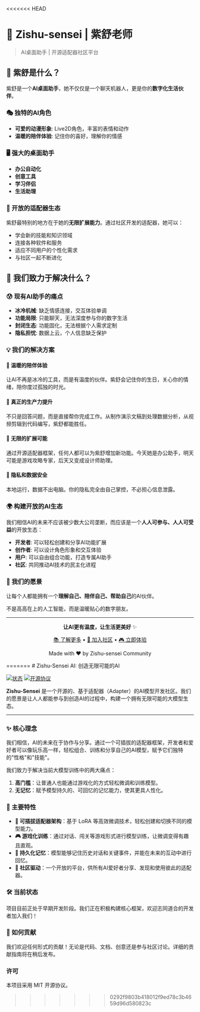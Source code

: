 <<<<<<< HEAD
# 🤖 Zishu-sensei | 紫舒老师

> AI桌面助手 | 开源适配器社区平台

## 🤖 紫舒是什么？

紫舒是一个**AI桌面助手**，她不仅仅是一个聊天机器人，更是你的**数字化生活伙伴**。

### **🎭 独特的AI角色**
- **可爱的动漫形象**: Live2D角色，丰富的表情和动作
- **温暖的陪伴体验**: 记住你的喜好，理解你的情感

### **🖥️ 强大的桌面助手**
- **办公自动化**
- **创意工具**
- **学习伴侣**
- **生活助理**

### **🔧 开放的适配器生态**
紫舒最特别的地方在于她的**无限扩展能力**。通过社区开发的适配器，她可以：
- 学会新的技能和知识领域
- 连接各种软件和服务
- 适应不同用户的个性化需求
- 与社区一起不断进化

## 🎯 我们致力于解决什么？

### **😰 现有AI助手的痛点**
- **冰冷机械**: 缺乏情感连接，交互体验单调
- **功能局限**: 只能聊天，无法深度参与你的数字生活
- **封闭生态**: 功能固化，无法根据个人需求定制
- **隐私担忧**: 数据上云，个人信息缺乏保护

### **💡 我们的解决方案**

#### **🌸 温暖的陪伴体验**
让AI不再是冰冷的工具，而是有温度的伙伴。紫舒会记住你的生日，关心你的情绪，陪你度过孤独的时光。

#### **🚀 真正的生产力提升**
不只是回答问题，而是直接帮你完成工作。从制作演示文稿到处理数据分析，从视频剪辑到代码编写，紫舒都能胜任。

#### **🔄 无限的扩展可能**
通过开源适配器框架，任何人都可以为紫舒增加新功能。今天她是办公助手，明天可能是游戏攻略专家，后天又变成设计师助理。

#### **🔐 隐私和数据安全**
本地运行，数据不出电脑。你的隐私完全由自己掌控，不必担心信息泄露。

### **🌍 构建开放的AI生态**

我们相信AI的未来不应该被少数大公司垄断，而应该是一个**人人可参与、人人可受益**的开放生态：

- **开发者**: 可以轻松创建和分享AI功能扩展
- **创作者**: 可以设计角色形象和交互体验
- **用户**: 可以自由组合功能，打造专属AI助手
- **社区**: 共同推动AI技术的民主化进程

### **💭 我们的愿景**

让每个人都能拥有一个**理解自己、陪伴自己、帮助自己**的AI伙伴。

不是高高在上的人工智能，而是温暖贴心的数字朋友。

---

<div align="center">

**让AI更有温度，让生活更美好** ✨

[📚 了解更多](docs/) • [💬 加入社区](https://community.zishu-sensei.com) • [🎮 立即体验](https://demo.zishu-sensei.com)

Made with ❤️ by Zishu-sensei Community

</div>
=======
# Zishu-Sensei AI: 创造无限可能的AI

[![状态](https://img.shields.io/badge/状态-开发中-brightgreen)](https://github.com/your-repo/zishu-sensei)
[![开源协议](https://img.shields.io/badge/协议-MIT-blue)](./LICENSE)

**Zishu-Sensei** 是一个开源的、基于适配器（Adapter）的AI模型开发社区。我们的愿景是让人人都能参与到创造AI的过程中，构建一个拥有无限可能的大模型生态。

---

### ✨ 核心理念

我们相信，AI的未来在于协作与分享。通过一个可插拔的适配器框架，开发者和爱好者可以像玩乐高一样，轻松组合、训练和分享自己的AI模型，赋予它们独特的"性格"和"技能"。

我们致力于解决当前大模型训练中的两大痛点：
1.  **高门槛**：让普通人也能通过游戏化的方式轻松微调和训练模型。
2.  **无记忆**：赋予模型持久的、可回忆的记忆能力，使其更具人性化。

### 🚀 主要特性

*   **🧩 可插拔适配器架构**：基于 LoRA 等高效微调技术，轻松创建和切换不同的模型能力。
*   **🎮 游戏化训练**：通过对话、闯关等游戏形式进行模型训练，让微调变得有趣且直观。
*   **🧠 持久化记忆**：模型能够记住历史对话和关键事件，并能在未来的互动中进行回忆。
*   **👥 社区驱动**：一个开放的平台，供所有AI爱好者分享、发现和使用彼此的适配器。

### 🛠️ 当前状态

项目目前正处于早期开发阶段。我们正在积极构建核心框架，欢迎志同道合的开发者加入我们！

### 🤝 如何贡献

我们欢迎任何形式的贡献！无论是代码、文档、创意还是参与社区讨论。详细的贡献指南将在稍后发布。

### 许可

本项目采用 MIT 开源协议。
>>>>>>> 0292f9803b418012f9ed78c3b4659d96d580823c
